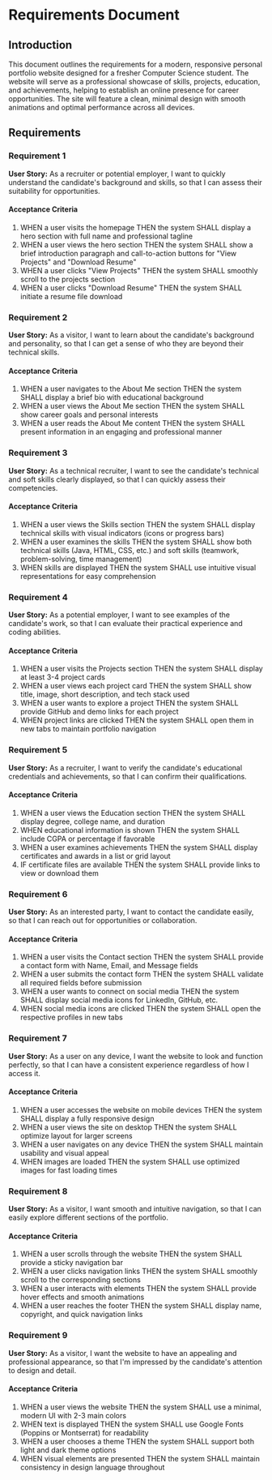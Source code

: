 # Requirements Document

## Introduction

This document outlines the requirements for a modern, responsive personal portfolio website designed for a fresher Computer Science student. The website will serve as a professional showcase of skills, projects, education, and achievements, helping to establish an online presence for career opportunities. The site will feature a clean, minimal design with smooth animations and optimal performance across all devices.

## Requirements

### Requirement 1

**User Story:** As a recruiter or potential employer, I want to quickly understand the candidate's background and skills, so that I can assess their suitability for opportunities.

#### Acceptance Criteria

1. WHEN a user visits the homepage THEN the system SHALL display a hero section with full name and professional tagline
2. WHEN a user views the hero section THEN the system SHALL show a brief introduction paragraph and call-to-action buttons for "View Projects" and "Download Resume"
3. WHEN a user clicks "View Projects" THEN the system SHALL smoothly scroll to the projects section
4. WHEN a user clicks "Download Resume" THEN the system SHALL initiate a resume file download

### Requirement 2

**User Story:** As a visitor, I want to learn about the candidate's background and personality, so that I can get a sense of who they are beyond their technical skills.

#### Acceptance Criteria

1. WHEN a user navigates to the About Me section THEN the system SHALL display a brief bio with educational background
2. WHEN a user views the About Me section THEN the system SHALL show career goals and personal interests
3. WHEN a user reads the About Me content THEN the system SHALL present information in an engaging and professional manner

### Requirement 3

**User Story:** As a technical recruiter, I want to see the candidate's technical and soft skills clearly displayed, so that I can quickly assess their competencies.

#### Acceptance Criteria

1. WHEN a user views the Skills section THEN the system SHALL display technical skills with visual indicators (icons or progress bars)
2. WHEN a user examines the skills THEN the system SHALL show both technical skills (Java, HTML, CSS, etc.) and soft skills (teamwork, problem-solving, time management)
3. WHEN skills are displayed THEN the system SHALL use intuitive visual representations for easy comprehension

### Requirement 4

**User Story:** As a potential employer, I want to see examples of the candidate's work, so that I can evaluate their practical experience and coding abilities.

#### Acceptance Criteria

1. WHEN a user visits the Projects section THEN the system SHALL display at least 3-4 project cards
2. WHEN a user views each project card THEN the system SHALL show title, image, short description, and tech stack used
3. WHEN a user wants to explore a project THEN the system SHALL provide GitHub and demo links for each project
4. WHEN project links are clicked THEN the system SHALL open them in new tabs to maintain portfolio navigation

### Requirement 5

**User Story:** As a recruiter, I want to verify the candidate's educational credentials and achievements, so that I can confirm their qualifications.

#### Acceptance Criteria

1. WHEN a user views the Education section THEN the system SHALL display degree, college name, and duration
2. WHEN educational information is shown THEN the system SHALL include CGPA or percentage if favorable
3. WHEN a user examines achievements THEN the system SHALL display certificates and awards in a list or grid layout
4. IF certificate files are available THEN the system SHALL provide links to view or download them

### Requirement 6

**User Story:** As an interested party, I want to contact the candidate easily, so that I can reach out for opportunities or collaboration.

#### Acceptance Criteria

1. WHEN a user visits the Contact section THEN the system SHALL provide a contact form with Name, Email, and Message fields
2. WHEN a user submits the contact form THEN the system SHALL validate all required fields before submission
3. WHEN a user wants to connect on social media THEN the system SHALL display social media icons for LinkedIn, GitHub, etc.
4. WHEN social media icons are clicked THEN the system SHALL open the respective profiles in new tabs

### Requirement 7

**User Story:** As a user on any device, I want the website to look and function perfectly, so that I can have a consistent experience regardless of how I access it.

#### Acceptance Criteria

1. WHEN a user accesses the website on mobile devices THEN the system SHALL display a fully responsive design
2. WHEN a user views the site on desktop THEN the system SHALL optimize layout for larger screens
3. WHEN a user navigates on any device THEN the system SHALL maintain usability and visual appeal
4. WHEN images are loaded THEN the system SHALL use optimized images for fast loading times

### Requirement 8

**User Story:** As a visitor, I want smooth and intuitive navigation, so that I can easily explore different sections of the portfolio.

#### Acceptance Criteria

1. WHEN a user scrolls through the website THEN the system SHALL provide a sticky navigation bar
2. WHEN a user clicks navigation links THEN the system SHALL smoothly scroll to the corresponding sections
3. WHEN a user interacts with elements THEN the system SHALL provide hover effects and smooth animations
4. WHEN a user reaches the footer THEN the system SHALL display name, copyright, and quick navigation links

### Requirement 9

**User Story:** As a visitor, I want the website to have an appealing and professional appearance, so that I'm impressed by the candidate's attention to design and detail.

#### Acceptance Criteria

1. WHEN a user views the website THEN the system SHALL use a minimal, modern UI with 2-3 main colors
2. WHEN text is displayed THEN the system SHALL use Google Fonts (Poppins or Montserrat) for readability
3. WHEN a user chooses a theme THEN the system SHALL support both light and dark theme options
4. WHEN visual elements are presented THEN the system SHALL maintain consistency in design language throughout